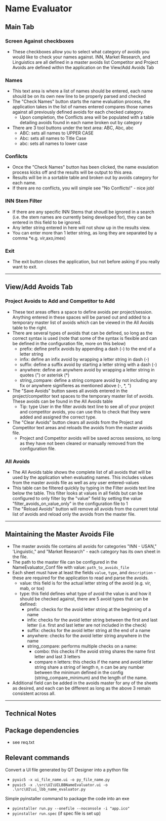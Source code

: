 # Name Evaluator


## Main Tab

### Screen Against checkboxes
* These checkboxes allow you to select what category of avoids you would like to check your names against.
	INN, Market Research, and Linguistics are all defined in a master avoids list
	Competitor and Project Avoids are defined within the application on the View/Add Avoids Tab

### Names

* This text area is where a list of names should be entered, each name should be on its own new line to be properly parsed and checked
* The "Check Names" button starts the name evaluation process, the application takes in the list of names entered compares those names against all previously defined avoids for each checked category.
	* Upon completion, the Conflicts area will be populated with a table detailing avoids found in each name broken out by category
* There are 3 tool buttons under the text area: ABC, Abc, abc
	* ABC: sets all names to UPPER CASE
	* Abc: sets all names to Title Case
	* abc: sets all names to lower case

### Confilcts

* Once the "Check Names" button has been clicked, the name evaulation process kicks off and the results will be output to this area.
* Results will be in a sortable table and broken out by avoids category for each name.
* If there are no conflicts, you will simple see "No Conflicts!" - nice job!

### INN Stem Filter
* If there are any specific INN Stems that shoudl be ignored in a search (i.e. the stem names are currently being developed for), they can be entered in this field to be ignored.
* Any letter string entered in here will not show up in the results view.
* You can enter more than 1 letter string, as long they are separated by a comma *e.g. vir,axo,imex)

### Exit
* The exit button closes the application, but not before asking if you really want to exit.

-----

## View/Add Avoids Tab

### Project Avoids to Add and Competitor to Add
* These text areas offers a space to define avoids per project/session. Anything entered in these spaces will be parsed out and added to a temporary master list of avoids which can be viewed in the All Avoids table to the right.
* There are several types of avoids that can be defined, so long as the correct syntax is used (note that some of the syntax is flexible and can be defined in the configuration file, more on this below)
	* prefix: define prefix avoids by appending a dash (-) to the end of a letter string
	* infix: define an infix avoid by wrapping a letter string in dash (-)
	* suffix: define a suffix avoid by starting a letter string with a dash (-)
	* anywhere: define an anywhere avoid by wrapping a letter string in quotes (") or asterisk (*)
	* string_compare: define a string compare avoid by not including any fix or anywhere signifieres as mentioned above (-, *, ")
* The "Save Avoids" button saves all avoids entered in the project/competitor text spaces to the temporary master list of avoids. These avoids can be found in the All Avoids table
	* Tip: type User in the filter avoids text line to see all of your project and competitor avoids, you can use this to check that they were added and assigned the correct type.
* The "Clear Avoids" button clears all avoids from the Project and Competitor text areas and reloads the avoids from the master avoids file.
	* Project and Competitor avoids will be saved across sessions, so long as they have not been cleared or manually removed from the configuration file.

### All Avoids
* The All Avoids table shows the complete list of all avoids that will be used by the application when evaluating names. This includes values from the master avoids file as well as any user entered-values
* This table can be filtered quickly by typing in the Filter avoids text line below the table. This filter looks at values in all fields but can be configured to only filter by the "value" field by setting the value "filter_avoids_on_value_only" in the configuration file to 1
* The "Reload Avoids" button will remove all avoids from the current total list of avoids and reload only the avoids from the master file.

-----

## Maintaining the Master Avoids File
* The master avoids file contains all avoids for categories "INN - USAN," 'Linguistic," and "Market Research" - each category has its own sheet in the file.
* The path to the master file can be configured in the NameEvaluator_Conf file with value: `path_to_avoids_file`
* Each sheet must have at least the fields `value`, `type`, and `description` - these are required for the application to read and parse the avoids.
    * value: this field is for the actual letter string of the avoid (e.g. vir, mab, or tox)
    * type: this field defines what type of avoid the value is and how it should be checked against, there are 5 avoid types that can be defined:
        * prefix: checks for the avoid letter string at the beginning of a name
        * infix: checks for the avoid letter string between the first and last letter (i.e. first and last letter are not included in the check)
        * suffix: checks for the avoid letter string at the end of a name
        * anywhere: checks for the avoid letter string anywhere in the name
        * string_compare: performs multiple checks on a name:
            * combo: this checks if the avoid string shares the name first letter and last 3 letters
            * compare n letters: this checks if the name and avoid letter string share a string of length n, n can be any number between the minimum defined in the config (string_compare_minimum) and the length of the name.
* Additional field can be added in the avoids master for any of the sheets as desired, and each can be different as long as the above 3 remain consistent across all.

-----

## Technical Notes

Package dependencies
-----
* see req.txt

Relevant commands
-----
Convert a UI file generated by QT Designer into a python file
* `pyuic5 -x ui_file_name.ui -o py_file_name.py`
* `pyuic5 -x .\src\UI\UILBBNameEvaluator.ui -o .\src\UI\ui_lbb_name_evaluator.py `

Simple pyinstaller command to package the code into an exe
* `pyinstaller run.py --onefile --noconsole -i "app.ico"`
* `pyinstaller run.spec` (if spec file is set up)

